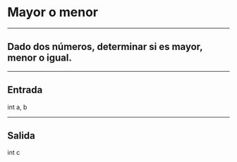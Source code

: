 # Mayor o menor

---

## Dado dos números, determinar si es mayor, menor o igual.

---

## Entrada

int a, b

---

## Salida

int c

